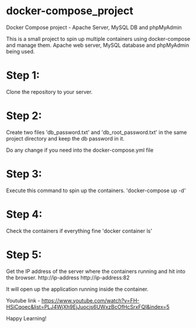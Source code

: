 # docker-compose_project
Docker Compose project - Apache Server, MySQL DB and phpMyAdmin

This is a small project to spin up multiple containers using docker-compose and manage them.
Apache web server, MySQL database and phpMyAdmin being used.

# Step 1:
Clone the repository to your server.

# Step 2:
Create two files 'db_password.txt' and 'db_root_password.txt' in the same project directory and keep the db password in it.

Do any change if you need into the docker-compose.yml file

# Step 3:
Execute this command to spin up the containers.
'docker-compose up -d'

# Step 4:
Check the containers if everything fine
'docker container ls'

# Step 5:
Get the IP address of the server where the containers running and hit into the browser.
http://ip-address
http://ip-address:82
  
It will open up the application running inside the container.

Youtube link - https://www.youtube.com/watch?v=FH-HSiCqoec&list=PLJ4WjXh9EjJuocjs6UWxzBcOfHcSrxFQI&index=5
  
  Happy Learning!
